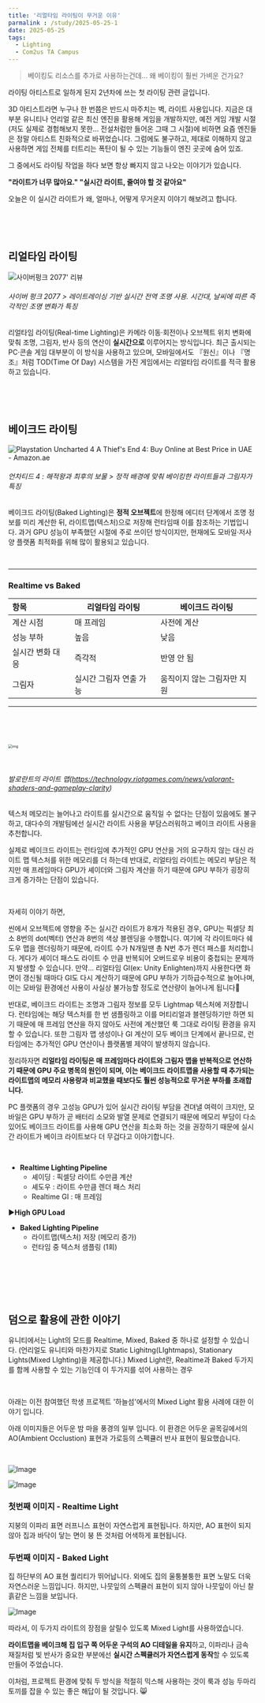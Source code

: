 ```yaml
---
title: '리얼타임 라이팅이 무거운 이유'
parmalink : /study/2025-05-25-1
date: 2025-05-25
tags:
  - Lighting	
  - Com2us TA Campus
---
```



> 베이킹도 리소스를 추가로 사용하는건데... 왜 베이킹이 훨씬 가벼운 건가요?



라이팅 아티스트로 일하게 된지 2년차에 쓰는 첫 라이팅 관련 글입니다.

3D 아티스트라면 누구나 한 번쯤은 반드시 마주치는 벽, 라이트 사용입니다. 지금은 대부분 유니티나 언리얼 같은 최신 엔진을 활용해 게임을 개발하지만, 예전 게임 개발 시절(저도 실제로 경험해보지 못한... 전설처럼만 들어온 그때 그 시절)에 비하면 요즘 엔진들은 정말 아티스트 친화적으로 바뀌었습니다. 그럼에도 불구하고, 제대로 이해하지 않고 사용하면 게임 전체를 터트리는 폭탄이 될 수 있는 기능들이 엔진 곳곳에 숨어 있죠.

그 중에서도 라이팅 작업을 하다 보면 항상 빠지지 않고 나오는 이야기가 있습니다.

**"라이트가 너무 많아요." "실시간 라이트, 줄여야 할 것 같아요"**

오늘은 이 실시간 라이트가 왜, 얼마나, 어떻게 무거운지 이야기 해보려고 합니다.

&nbsp;

&nbsp;

## 리얼타임 라이팅

![사이버펑크 2077' 리뷰](https://sm.ign.com/t/ign_kr/screenshot/default/daepyoimiji_h87s.1024.jpg)

###### 사이버 펑크 2077 > 레이트레이싱 기반 실시간 전역 조명 사용. 시간대, 날씨에 따른 즉각적인 조명 변화가 특징

리얼타임 라이팅(Real-time Lighting)은 카메라 이동·회전이나 오브젝트 위치 변화에 맞춰 조명, 그림자, 반사 등의 연산이 **실시간으로** 이루어지는 방식입니다. 최근 출시되는 PC·콘솔 게임 대부분이 이 방식을 사용하고 있으며, 모바일에서도 『원신』이나 『명조』처럼 TOD(Time Of Day) 시스템을 가진 게임에서는 리얼타임 라이트를 적극 활용하고 있습니다.

&nbsp;

&nbsp;

## 베이크드 라이팅

![Playstation Uncharted 4 A Thief's End 4: Buy Online at Best Price in UAE -  Amazon.ae](https://m.media-amazon.com/images/I/81bfqpxX3oL.jpg)

###### 언차티드 4 : 해적왕과 최후의 보물 > 정적 배경에 맞춰 베이킹한 라이트들과 그림자가 특징

베이크드 라이팅(Baked Lighting)은 **정적 오브젝트**에 한정해 에디터 단계에서 조명 정보를 미리 계산한 뒤, 라이트맵(텍스처)으로 저장해 런타임때 이를 참조하는 기법입니다. 과거 GPU 성능이 부족했던 시절에 주로 쓰이던 방식이지만, 현재에도 모바일·저사양 플랫폼 최적화를 위해 많이 활용되고 있습니다.

&nbsp;

---

### Realtime vs Baked

| 항목             | 리얼타임 라이팅         | 베이크드 라이팅             |
| :--------------- | ----------------------- | --------------------------- |
| 계산 시점        | 매 프레임               | 사전에 계산                 |
| 성능 부하        | 높음                    | 낮음                        |
| 실시간 변화 대응 | 즉각적                  | 반영 안 됨                  |
| 그림자           | 실시간 그림자 연출 가능 | 움직이지 않는 그림자만 지원 |

---

&nbsp;

&nbsp;

<img src="https://technology.riotgames.com/sites/default/files/shaders26.png" alt="img" style="zoom: 50%;" />

&nbsp;

###### 발로란트의 라이트 맵\(https://technology.riotgames.com/news/valorant-shaders-and-gameplay-clarity)

텍스처 메모리는 늘어나고 라이트를 실시간으로 움직일 수 없다는 단점이 있음에도 불구하고, 대다수의 개발팀에선 실시간 라이트 사용을 부담스러워하고 베이크 라이트 사용을 추천합니다.

실제로 베이크드 라이트는 런타임에 추가적인 GPU 연산을 거의 요구하지 않는 대신 라이트 맵 텍스처를 위한 메모리를 더 하는데 반대로, 리얼타임 라이트는 메모리 부담은 적지만 매 프레임마다 GPU가 셰이더와 그림자 계산을 하기 때문에 GPU 부하가 굉장히 크게 증가하는 단점이 있습니다. 

&nbsp;

자세히 이야기 하면,

씬에서 오브젝트에 영향을 주는 실시간 라이트가 8개가 적용된 경우, GPU는 픽셀당 최소 8번의 dot(벡터) 연산과 8번의 색상 블렌딩을 수행합니다. 여기에 각 라이트마다 쉐도우 맵을 렌더링하기 때문에, 라이트 수가 N개일땐 총 N번 추가 렌더 패스를 처리합니다. 게다가 셰이더 패스도 라이트 수 만큼 반복되어 오버드로우 비용이 중첩되는 문제까지 발생할 수 있습니다. 만약... 리얼타임 GI(ex: Unity Enlighten)까지 사용한다면 화면이 갱신될 때마다 GI도 다시 계산하기 때문에 GPU 부하가 기하급수적으로 늘어나며, 이는 모바일 환경에선 사용이 사실상 불가능할 정도로 연산량이 늘어나게 됩니다🤯

반대로, 베이크드 라이트는 조명과 그림자 정보를 모두 Lightmap 텍스처에 저장합니다. 런타임에는 해당 텍스처를 한 번 샘플링하고 이를 머티리얼과 블렌딩하기만 하면 되기 때문에 매 프레임 연산을 하지 않아도 사전에 계산했던 룩 그대로 라이팅 환경을 유지할 수 있습니다. 또한 그림자 맵 생성이나 GI 계산이 모두 베이크 단계에서 끝나므로, 런타임에는 추가적인 GPU 연산이나 플랫폼별 제약이 발생하지 않습니다.

정리하자면 **리얼타임 라이팅은 매 프레임마다 라이트와 그림자 맵을 반복적으로 연산하기 때문에 GPU 주요 병목의 원인이 되며, 이는 베이크드 라이트맵을 사용할 때 추가되는 라이트맵의 메모리 사용량과 비교했을 때보다도 훨씬 성능적으로 무거운 부하를 초래합니다.**

PC 플랫폼의 경우 고성능 GPU가 있어 실시간 라이팅 부담을 견뎌낼 여력이 크지만, 모바일은 GPU 부하가 곧 배터리 소모와 발열 문제로 연결되기 때문에 메모리 부담이 다소 있어도 베이크드 라이트를 사용해 GPU 연산을 최소화 하는 것을 권장하기 때문에 실시간 라이트가 베이크 라이트보다 더 무겁다고 이야기합니다.

&nbsp;

- **Realtime Lighting Pipeline**
  - 셰이딩 : 픽셀당 라이트 수만큼 계산
  - 셰도우 : 라이트 수만큼 렌더 패스 처리
  - Realtime GI : 매 프레임

▶**High GPU Load**

- **Baked Lighting Pipeline**
  - 라이트맵(텍스처) 저장 (메모리 증가)
  - 런타임 중 텍스처 샘플링 (1회)

&nbsp;

&nbsp;

&nbsp;

## 덤으로 활용에 관한 이야기

유니티에서는 Light의 모드를 Realtime, Mixed, Baked 중 하나로 설정할 수 있습니다. (언리얼도 유니티와 마찬가지로 Static Lighitng(LIghtmaps), Stationary Lights(Mixed LIghting)을 제공합니다.) Mixed Light란, Realtime과 Baked 두가지를 함께 사용할 수 있는 기능인데 이 두가지를 섞어 사용하는 경우

&nbsp;

아래는 이전 참여했던 학생 프로젝트 '하늘섬'에서의 Mixed Light 활용 사례에 대한 이야기 입니다. 

아래 이미지들은 어두운 밤 마을 풍경의 일부 입니다. 이 환경은 어두운 골목길에서의 AO(Ambient Occlustion) 표현과 가로등의 스펙큘러 반사 표현이 필요했습니다.

&nbsp;

![Image](https://github.com/user-attachments/assets/9548fdc1-d1ad-4ab9-bd8d-08b0952f9be7)

![Image](https://github.com/user-attachments/assets/fbe894f1-7a83-4834-9104-99dfe546eaf7)



### 첫번째 이미지 - Realtime Light

지붕의 이파리 표면 러프니스 표현이 자연스럽게 표현됩니다.
하지만, AO 표현이 되지 않아 집과 바닥이 닿는 면이 붕 뜬 것처럼 어색하게 표현됩니다.

### 두번째 이미지 - Baked Light

집 하단부의 AO 표현 퀄리티가 뛰어납니다. 외에도 집의 울퉁불퉁한 표면 노말도 더욱 자연스러운 느낌입니다. 
하지만, 나뭇잎의 스펙큘러 표현이 되지 않아 나뭇잎이 아닌 찰흙같은 느낌을 보입니다.



![Image](https://github.com/user-attachments/assets/a43efd0a-2018-4e9e-a5ed-def72c1ffcdf)

따라서, 이 두가지 라이트의 장점을 살릴수 있도록 Mixed Light를 사용하였습니다. 

**라이트맵을 베이크해 집 입구 쪽 어두운 구석의 AO 디테일을 유지**하고, 이파리나 금속 재질처럼 빛 반사가 중요한 부분에선 **실시간 스펙큘러가 자연스럽게 동작**할 수 있도록 만들어 주었습니다. 

이처럼, 프로젝트 환경에 맞춰 두 방식을 적절히 믹스해 사용하는 것이 룩과 성능 두마리 토끼를 잡을 수 있는 좋은 해답이 될 것입니다. 😸

&nbsp;

&nbsp;

&nbsp;
